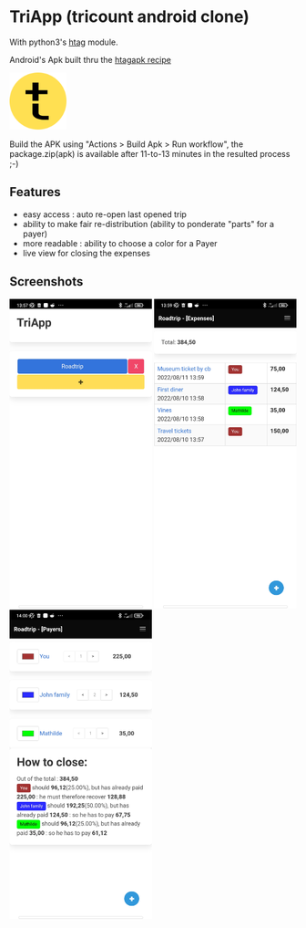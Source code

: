 # TriApp (tricount android clone)

With python3's [htag](https://github.com/manatlan/htag) module.

Android's Apk built thru the [htagapk recipe](https://github.com/manatlan/htagapk)

<img src="app/triapp.png" width="100" height="100">

Build the APK using "Actions > Build Apk > Run workflow", the package.zip(apk) is available after 11-to-13 minutes in the resulted process ;-)

## Features

 - easy access : auto re-open last opened trip
 - ability to make fair re-distribution (ability to ponderate "parts" for a payer)
 - more readable : ability to choose a color for a Payer
 - live view for closing the expenses
 
## Screenshots

<img src="shot1.jpg" width="250"> <img src="shot2.jpg" width="250" > <img src="shot3.jpg" width="250" >
